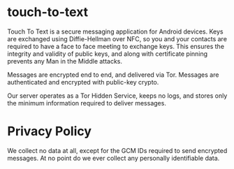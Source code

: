 touch-to-text
=============

Touch To Text is a secure messaging application for Android devices. Keys are exchanged using Diffie-Hellman over NFC, so you and your contacts are required to have a face to face meeting to exchange keys. This ensures the integrity and validity of public keys, and along with certificate pinning prevents any Man in the Middle attacks.

Messages are encrypted end to end, and delivered via Tor. Messages are authenticated and encrypted with public-key crypto.

Our server operates as a Tor Hidden Service, keeps no logs, and stores only the minimum information required to deliver messages.

Privacy Policy
=============
We collect no data at all, except for the GCM IDs required to send encrypted messages. 
At no point do we ever collect any personally identifiable data. 
